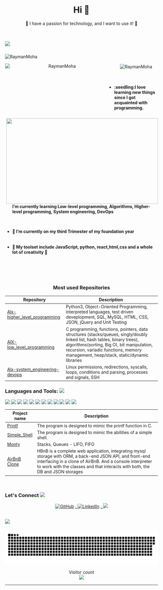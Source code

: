 <h1 align='center'>Hi 👋</h1>
<p align="center">🚀 I have a passion for technology, and I want to use it! 🚀</p>

<h1 align="left"><img src="https://readme-typing-svg.herokuapp.com?color=87CEFA&lines=Welcome+To+My+Github!;Hope+you+Enjoy+:)."> </h1><p align="left"> <img src="https://komarev.com/ghpvc/?username=RaymanMoha&label=Profile%20views&color=0e75b6&style=flat" alt="RaymanMoha" /> </p>

	
<p align="center"> <img align="left" src="https://github-readme-stats.vercel.app/api/top-langs?username=RaymanMoha&show_icons=true&locale=en&layout=compact&theme=radical" alt="RaymanMoha" width=360 height=180/>
<img align="center" src="https://github-readme-stats.vercel.app/api?username=RaymanMoha&show_icons=true&theme=radical" alt="RaymanMoha" width=420 height=180/>
</p>

</br>
<h4> 
	<img align="right" src="https://imgur.com/0RBg77l.gif" width="500" height="281" /> 
<ul align="left">
	<li> :seedling:I love learning new things since I got acquainted with programming.

I’m currently learning Low-level programming, Algorithms, Higher-level programming, System engineering, DevOps </li><br/><br/>
	<li>🔭 I’m currently on my third Trimester of my foundation year </li><br/><br/>
	<li>🌋 My toolset include JavaScript, python, react,html,css and a whole lot of creativity 🌉 </li>
</ul>
</h4>


<br>

<h3 align="center"> </h3>


<br/>

<h3 align="center">Most used Repositories</h3>

| Repository | Description |
| --- | --- |
| [ Alx-higher_level_programming](https://github.com/RaymanMoha/Alx-higher_level_programming) | Python3, Object-Oriented Programming, interpreted languages, test driven deveplopment, SQL, MySQL, HTML, CSS, JSON, jQuery and Unit Testing |
| [ AlX-low_level_programming](https://github.com/RaymanMoha/Alx-low_level_programming) | C programming, functions, pointers, data structures (stacks/queues, singly/doubly linked list, hash tables, binary trees), algorithms(sorting, Big O), bit manipulation, recursion, variadic functions, memory management, heap/stack, static/dynamic libraries |
| [ Alx-system_engineering-devops](https://github.com/RaymanMoha/Alx-system_engineering-devops) | Linux permissions, redirections, syscalls, loops, conditions and parsing, processes and signals, SSH |

<h3 align="left">Languages and Tools: <img src = "https://media2.giphy.com/media/QssGEmpkyEOhBCb7e1/giphy.gif?cid=ecf05e47a0n3gi1bfqntqmob8g9aid1oyj2wr3ds3mg700bl&rid=giphy.gif" width = 32px> </h3>

<div class="row">
<img src="https://img.shields.io/badge/-Python-black?style=flat&logo=python"> 
<img src="https://img.shields.io/badge/-JavaScript-eed718?style=flat&logo=javascript&logoColor=ffffff">
<img src="https://img.shields.io/badge/-MySQL-ADD8E6?style=flat&logo=mysql">
<img src="http://img.shields.io/badge/-Git-F1502F?style=flat&logo=git&logoColor=FFFFFF">
<img src="http://img.shields.io/badge/-Github-000000?style=flat&logo=github&logoColor=FFFFFF">
<img src="http://img.shields.io/badge/-VS%20Code-007ACC?style=flat&logo=visual%20studio%20code&logoColor=white">
<img src="http://img.shields.io/badge/-DOCKER-black?style=flat&logo=DOCKER">
<img src="http://img.shields.io/badge/-FLASK-red?style=flat&logo=FLASK">
<img src="http://img.shields.io/badge/-React-purple?style=flat&logo=REACT">
<img src="http://img.shields.io/badge/-VAGRANT-blue?style=flat&logo=VAGRANT">
<img src="http://img.shields.io/badge/-LINUX-black?style=flat&logo=LINUX">
<img src="http://img.shields.io/badge/-NGINX-green?style=flat&logo=NGINX">
</div>
  
| Project name | Description |
| --- | --- |
|[Printf](https://github.com/RaymanMoha/printf)| The program is designed to mimic the printf function in C.|
|[Simple_Shell](https://github.com/RaymanMoha/simple_shell)| The program is designed to mimic the abilities of a simple shell. |
|[Monty](https://github.com/RaymanMoha/monty) | Stacks, Queues - LIFO, FIFO |
|[AirBnB Clone](https://github.com/RaymanMoha/AirBnb_clone)| HBnB is a complete web application, integrating mysql storage with ORM, a back-end JSON API, and front-end interfacing in a clone of AirBnB. And a console interpreter to work with the classes and that interacts with both, the DB and JSON storages |
<br />


### Let's Connect <img src='https://raw.githubusercontent.com/ShahriarShafin/ShahriarShafin/main/Assets/handshake.gif' width="100px"> 
<p align="center">
	<a href="https://github.com/RaymanMoha"><img src="https://icons-for-free.com/iconfiles/png/512/code+collaboration+github+network+round+social+icon-1320086084536018107.png" alt="GitHub" width = 40px></a>
	<a href="https://www.linkedin.com/in/mohammed-abdirahaman-1a6b651bb/">.   <img src="https://raw.githubusercontent.com/rahuldkjain/github-profile-readme-generator/master/src/images/icons/Social/linked-in-alt.svg" alt="LinkedIn" width = 40px></a>
	<a href="https://www.instagram.com/_moha.rayman/">.     <img src="https://raw.githubusercontent.com/rahuldkjain/github-profile-readme-generator/master/src/images/icons/Social/instagram.svg" width = 40px></a>
	
<h2 align="left"><img src="https://readme-typing-svg.herokuapp.com?color=87CEFA&lines=Thank+you+for+stopping+by!;Have+a+nice+day."></h2>
</p>

<a href=#><img src="contributions.svg"></a>

<p align="center"> 
  Visitor count<br>
  <img src="https://profile-counter.glitch.me/RaymanMoha/count.svg" />
</p>

---

<!--

